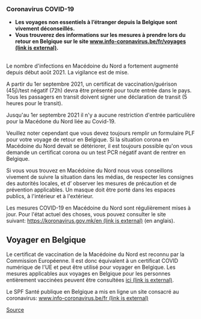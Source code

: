 ### **Coronavirus COVID-19**

*   **Les voyages non essentiels à l’étranger depuis la Belgique sont vivement déconseillés.**
*   **Vous trouverez des informations sur les mesures à prendre lors du retour en Belgique sur le site [www.info-coronavirus.be/fr/voyages (link is external)](http://www.info-coronavirus.be/fr/voyages).**  
     

Le nombre d'infections en Macédoine du Nord a fortement augmenté depuis début août 2021. La vigilance est de mise.

A partir du 1er septembre 2021, un certificat de vaccination/guérison (45j)/test négatif (72h) devra être présenté pour toute entrée dans le pays. Tous les passagers en transit doivent signer une déclaration de transit (5 heures pour le transit).

Jusqu'au 1er septembre 2021 il n'y a aucune restriction d'entrée particulière pour la Macédone du Nord liée au Covid-19.

Veuillez noter cependant que vous devez toujours remplir un formulaire PLF pour votre voyage de retour en Belgique. Si la situation corona en Macédoine du Nord devait se détériorer, il est toujours possible qu'on vous demande un certificat corona ou un test PCR négatif avant de rentrer en Belgique.

Si vous vous trouvez en Macédoine du Nord nous vous conseillons vivement de suivre la situation dans les médias, de respecter les consignes des autorités locales, et d’ observer les mesures de précaution et de prévention applicables. Un masque doit être porté dans les espaces publics, à l'intérieur et à l'extérieur.

Les mesures COVID-19 en Macédoine du Nord sont régulièrement mises à jour. Pour l'état actuel des choses, vous pouvez consulter le site suivant: [https://koronavirus.gov.mk/en (link is external)](https://koronavirus.gov.mk/en) (en anglais).

Voyager en Belgique
-------------------

Le certificat de vaccination de la Macédoine du Nord est reconnu par la Commission Européenne. Il est donc équivalent à un certificat COVID numérique de l'UE et peut être utilisé pour voyager en Belgique. Les mesures applicables aux voyages en Belgique pour les personnes entièrement vaccinées peuvent être consultées [ici (link is external)](https://www.info-coronavirus.be/fr/).

Le SPF Santé publique en Belgique a mis en ligne un site consacré au coronavirus: [www.info-coronavirus.be/fr (link is external)](http://www.info-coronavirus.be/fr)    

[Source](https://diplomatie.belgium.be/fr/Services/voyager_a_letranger/conseils_par_destination/macedoine_du_nord)